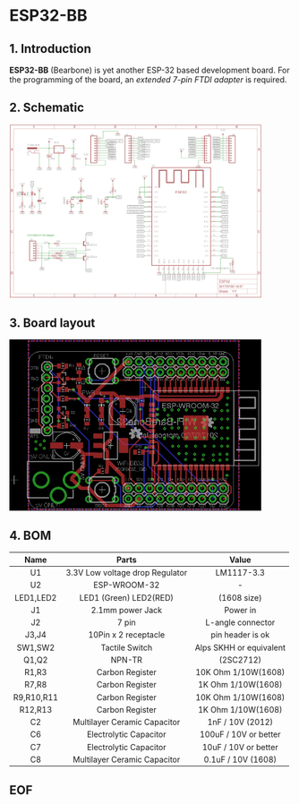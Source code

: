 
# ESP32-BB

## 1. Introduction

**ESP32-BB** (Bearbone) is yet another ESP-32 based development board. 
For the programming of the board, an *extended 7-pin FTDI adapter* is required.

## 2. Schematic

<img src="ESP32-schematic.png" alt="Schematic" width=450>

## 3. Board layout

<img src="ESP32-board.png" alt="Board Layout" width=450>

## 4. BOM

|     Name   |          Parts                    |   Value                 |
|  :-------: | :-------------------------------: | :---------------------: |
|     U1     |  3.3V Low voltage drop Regulator  | LM1117-3.3              | 
|     U2     |  ESP-WROOM-32                     | -                       | 
|  LED1,LED2 |  LED1 (Green)  LED2(RED)          | (1608 size)             | 
|     J1     |  2.1mm power Jack                 | Power in                | 
|     J2     |  7 pin                            | L-angle connector       | 
|   J3,J4    |  10Pin x 2 receptacle             | pin header is ok        | 
|  SW1,SW2   |  Tactile Switch                   | Alps SKHH or equivalent | 
|   Q1,Q2    |  NPN-TR                           | (2SC2712)               | 
|   R1,R3    |  Carbon Register                  | 10K Ohm 1/10W(1608)     | 
|   R7,R8    |  Carbon Register                  | 1K Ohm 1/10W(1608)      | 
| R9,R10,R11 |  Carbon Register                  | 10K Ohm 1/10W(1608)     | 
|   R12,R13  |  Carbon Register                  | 1K Ohm 1/10W(1608)      | 
|     C2     |  Multilayer Ceramic Capacitor     | 1nF / 10V  (2012)       |
|     C6     |  Electrolytic  Capacitor          | 100uF / 10V or better   |
|     C7     |  Electrolytic  Capacitor          | 10uF / 10V or better    |
|     C8     |  Multilayer Ceramic  Capacitor    | 0.1uF / 10V (1608)      |

## EOF